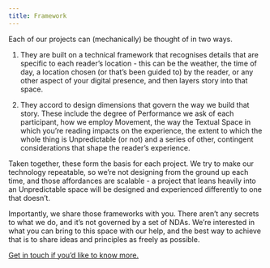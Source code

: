 ```yaml
---
title: Framework
---
```


Each of our projects can (mechanically) be thought of in two ways.

1. They are built on a technical framework that recognises details that are specific to each reader’s location - this can be the weather, the time of day, a location chosen (or that’s been guided to) by the reader, or any other aspect of your digital presence, and then layers story into that space.

2. They accord to design dimensions that govern the way we build that story. These include the degree of Performance we ask of each participant, how we employ Movement, the way the Textual Space in which you’re reading impacts on the experience, the extent to which the whole thing is Unpredictable (or not) and a series of other, contingent considerations that shape the reader’s experience.

Taken together, these form the basis for each project. We try to make our technology repeatable, so we’re not designing from the ground up each time, and those affordances are scalable - a project that leans heavily into an Unpredictable space will be designed and experienced differently to one that doesn’t.

Importantly, we share those frameworks with you. There aren’t any secrets to what we do, and it’s not governed by a set of NDAs. We’re interested in what you can bring to this space with our help, and the best way to achieve that is to share ideas and principles as freely as possible.

[Get in touch if you’d like to know more.](mailto:tom@ambientlit.com)
